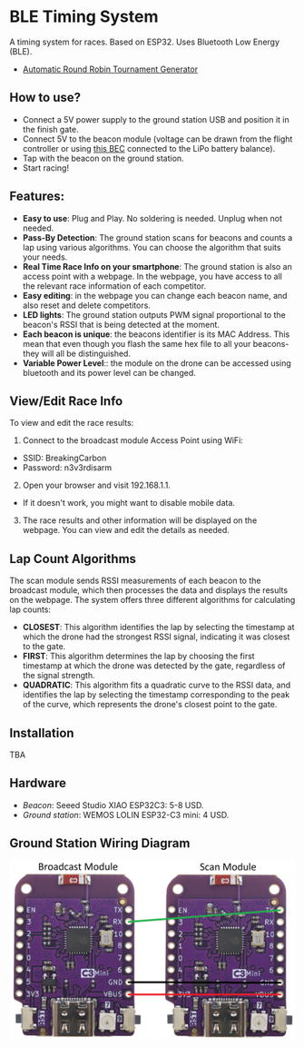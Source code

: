 # BLE Timing System
A timing system for races. Based on ESP32. Uses Bluetooth Low Energy (BLE).
- [Automatic Round Robin Tournament Generator](https://omrijsharon.github.io/BLE_Timing_System/)

## How to use?
* Connect a 5V power supply to the ground station USB and position it in the finish gate.
* Connect 5V to the beacon module (voltage can be drawn from the flight controller or using [this BEC](https://s.click.aliexpress.com/e/_DddLQzr) connected to the LiPo battery balance).
* Tap with the beacon on the ground station.
* Start racing!

## Features:
* **Easy to use**: Plug and Play. No soldering is needed. Unplug when not needed.
* **Pass-By Detection**: The ground station scans for beacons and counts a lap using various algorithms. You can choose the algorithm that suits your needs.
* **Real Time Race Info on your smartphone**: The ground station is also an access point with a webpage. In the webpage, you have access to all the relevant race information of each competitor.
* **Easy editing**: in the webpage you can change each beacon name, and also reset and delete competitors.
* **LED lights**: The ground station outputs PWM signal proportional to the beacon's RSSI that is being detected at the moment.
* **Each beacon is unique**: the beacons identifier is its MAC Address. This mean that even though you flash the same hex file to all your beacons- they will all be distinguished.
* **Variable Power Level**:: the module on the drone can be accessed using bluetooth and its power level can be changed.

## View/Edit Race Info
To view and edit the race results:
1. Connect to the broadcast module Access Point using WiFi:
- SSID: BreakingCarbon
- Password: n3v3rdisarm
2. Open your browser and visit 192.168.1.1.
- If it doesn't work, you might want to disable mobile data.
3. The race results and other information will be displayed on the webpage. You can view and edit the details as needed.

## Lap Count Algorithms
The scan module sends RSSI measurements of each beacon to the broadcast module, which then processes the data and displays the results on the webpage. The system offers three different algorithms for calculating lap counts:
- **CLOSEST**: This algorithm identifies the lap by selecting the timestamp at which the drone had the strongest RSSI signal, indicating it was closest to the gate.
- **FIRST**: This algorithm determines the lap by choosing the first timestamp at which the drone was detected by the gate, regardless of the signal strength.
- **QUADRATIC**: This algorithm fits a quadratic curve to the RSSI data, and identifies the lap by selecting the timestamp corresponding to the peak of the curve, which represents the drone's closest point to the gate.

## Installation
TBA

## Hardware
- *Beacon*: Seeed Studio XIAO ESP32C3: 5-8 USD.
- *Ground station*: WEMOS LOLIN ESP32-C3 mini: 4 USD.

## Ground Station Wiring Diagram
![Wiring Diagram](images/wiring_diagram.png)
